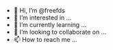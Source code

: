 - 👋 Hi, I’m @freefds
- 👀 I’m interested in ...
- 🌱 I’m currently learning ...
- 💞️ I’m looking to collaborate on ...
- 📫 How to reach me ...

<!---
freefds/freefds is a ✨ special ✨ repository because its `README.md` (this file) appears on your GitHub profile.
You can click the Preview link to take a look at your changes.
--->
